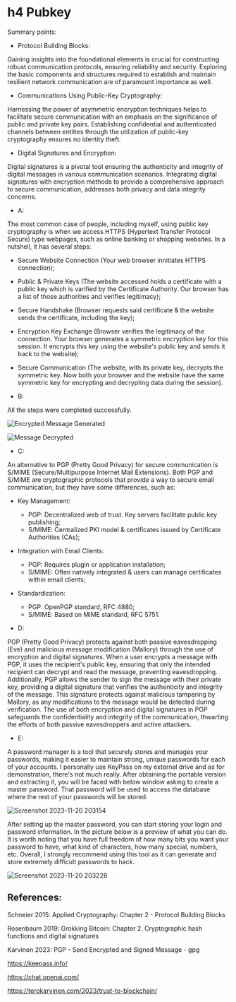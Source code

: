 # h4 Pubkey

Summary points:

* Protocol Building Blocks:

Gaining insights into the foundational elements is crucial for constructing robust communication protocols, ensuring reliability and security. Exploring the basic components and structures required to establish and maintain resilient network communication are of paramount importance as well.

* Communications Using Public-Key Cryptography:

Harnessing the power of asymmetric encryption techniques helps to facilitate secure communication with an emphasis on the significance of public and private key pairs. Establishing confidential and authenticated channels between entities through the utilization of public-key cryptography ensures no identity theft.

* Digital Signatures and Encryption:

Digital signatures is a pivotal tool ensuring the authenticity and integrity of digital messages in various communication scenarios. Integrating digital signatures with encryption methods to provide a comprehensive approach to secure communication, addresses both privacy and data integrity concerns.

* A:

The most common case of people, including myself, using public key cryptography is when we access HTTPS (Hypertext Transfer Protocol Secure) type webpages, such as online banking or shopping websites. In a nutshell, it has several steps: 

  * Secure Website Connection (Your web browser innitiates HTTPS connection);
  * Public & Private Keys (The website accessed holds a certificate with a public key which is varified by the Certificate Authority. Our browser has a list of those authorities and verifies legitimacy);
  * Secure Handshake (Browser requests said certificate & the website sends the certificate, including the key);
  * Encryption Key Exchange (Browser verifies the legitimacy of the connection. Your browser generates a symmetric encryption key for this session. It encrypts this key using the website's public key and sends it back to the website);
  * Secure Communication (The website, with its private key, decrypts the symmetric key. Now both your browser and the website have the same symmetric key for encrypting and decrypting data during the session).

* B:

All the steps were completed successfully.

![Encrypted Message Generated](https://github.com/ForStudiesAndStuff/ICT4HM103-3005/assets/149094278/5332d999-c41e-4f60-a236-01ff09d847d4)

![Message Decrypted](https://github.com/ForStudiesAndStuff/ICT4HM103-3005/assets/149094278/1480c068-6db8-4cba-b673-c24c369e3c36)

* C:

An alternative to PGP (Pretty Good Privacy) for secure communication is S/MIME (Secure/Multipurpose Internet Mail Extensions). Both PGP and S/MIME are cryptographic protocols that provide a way to secure email communication, but they have some differences, such as:

  * Key Management:
    * PGP: Decentralized web of trust. Key servers facilitate public key publishing;
    * S/MIME: Centralized PKI model & certificates issued by Certificate Authorities (CAs);
   
  * Integration with Email Clients:
    * PGP: Requires plugin or application installation;
    * S/MIME: Often natively integrated & users can manage certificates within email clients;
   
  * Standardization:
    * PGP: OpenPGP standard, RFC 4880;
    * S/MIME: Based on MIME standard, RFC 5751.
   
* D:

PGP (Pretty Good Privacy) protects against both passive eavesdropping (Eve) and malicious message modification (Mallory) through the use of encryption and digital signatures. When a user encrypts a message with PGP, it uses the recipient's public key, ensuring that only the intended recipient can decrypt and read the message, preventing eavesdropping. Additionally, PGP allows the sender to sign the message with their private key, providing a digital signature that verifies the authenticity and integrity of the message. This signature protects against malicious tampering by Mallory, as any modifications to the message would be detected during verification. The use of both encryption and digital signatures in PGP safeguards the confidentiality and integrity of the communication, thwarting the efforts of both passive eavesdroppers and active attackers.

* E:

A password manager is a tool that securely stores and manages your passwords, making it easier to maintain strong, unique passwords for each of your accounts. I personally use KeyPass on my external drive and as for demonstration, there's not much really. After obtaining the portable version and extracting it, you will be faced with below window asking to create a master password. That password will be used to access the database where the rest of your passwords will be stored.

![Screenshot 2023-11-20 203154](https://github.com/ForStudiesAndStuff/ICT4HM103-3005/assets/149094278/771b1b6f-1c31-4166-941d-a58ee5a435f4)

After setting up the master password, you can start storing your login and password information. In the picture below is a preview of what you can do. It is worth noting that you have full freedom of how many bits you want your password to have, what kind of characters, how many special, numbers, etc. Overall, I strongly recommend using this tool as it can generate and store extremely difficult passwords to hack.

![Screenshot 2023-11-20 203228](https://github.com/ForStudiesAndStuff/ICT4HM103-3005/assets/149094278/c38dcac3-622e-45f5-82ad-070bccdb9866)

## References:

Schneier 2015: Applied Cryptography: Chapter 2 - Protocol Building Blocks

Rosenbaum 2019: Grokking Bitcoin:
Chapter 2. Cryptographic hash functions and digital signatures

Karvinen 2023: PGP - Send Encrypted and Signed Message - gpg

https://keepass.info/

https://chat.openai.com/

https://terokarvinen.com/2023/trust-to-blockchain/
